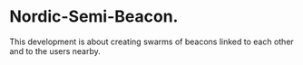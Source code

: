 # Nordic-Semi-Beacon. 
This development is about creating swarms of  beacons linked to each other and to the
users nearby. 
